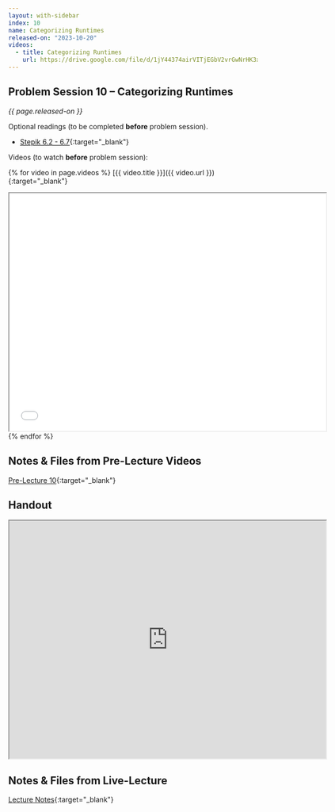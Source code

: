 ```yaml
---
layout: with-sidebar
index: 10
name: Categorizing Runtimes
released-on: "2023-10-20"
videos:
  - title: Categorizing Runtimes
    url: https://drive.google.com/file/d/1jY44374airVITjEGbV2vrGwNrHK3xFuw
---
```


## Problem Session 10 – Categorizing Runtimes

_{{ page.released-on }}_

Optional readings (to be completed **before** problem session). 
- [Stepik 6.2 - 6.7](https://stepik.org/lesson/717527/step/1?unit=718480){:target="_blank"}

Videos (to watch **before** problem session):

{% for video in page.videos %}
[{{ video.title }}]({{ video.url }}){:target="_blank"}

<iframe src="{{ video.url }}/preview" width="640" height="480" allow="autoplay"></iframe>
{% endfor %}

## Notes & Files from Pre-Lecture Videos

[Pre-Lecture 10](https://github.com/ucsd-cse12-f23/ucsd-cse12-f23.github.io/tree/main/_pre-lectures/lecture-10){:target="_blank"}

## Handout

<iframe src="https://drive.google.com/file/d/1CiMogt43k6NwfM1KWIc_t7YGFdE6tkgl/preview" width="640" height="480" allow="autoplay"></iframe>

## Notes & Files from Live-Lecture

[Lecture Notes](https://github.com/ucsd-cse12-f23/ucsd-cse12-f23.github.io/tree/main/_lectures/lecture-10){:target="_blank"}
